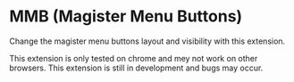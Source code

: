 # MMB (Magister Menu Buttons)
Change the magister menu buttons layout and visibility with this extension.

This extension is only tested on chrome and mey not work on other browsers.
This extension is still in development and bugs may occur.
